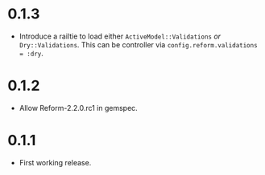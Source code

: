 # 0.1.3

* Introduce a railtie to load either `ActiveModel::Validations` *or* `Dry::Validations`. This can be controller via `config.reform.validations = :dry`.

# 0.1.2

* Allow Reform-2.2.0.rc1 in gemspec.

# 0.1.1

* First working release.
